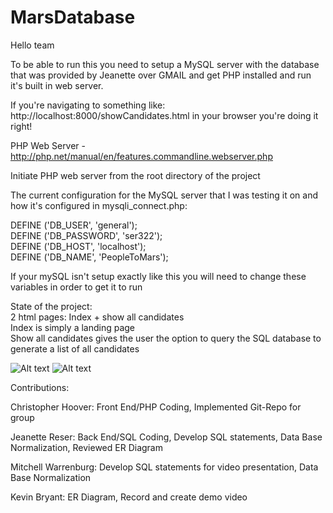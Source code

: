 # MarsDatabase

Hello team

To be able to run this you need to setup a MySQL server with the database that was provided by Jeanette over GMAIL
and get PHP installed and run it's built in web server. 

If you're navigating to something like: http://localhost:8000/showCandidates.html in your browser you're doing it right!

PHP Web Server - http://php.net/manual/en/features.commandline.webserver.php

Initiate PHP web server from the root directory of the project

The current configuration for the MySQL server that I was testing it on and how it's configured in mysqli_connect.php:

DEFINE ('DB_USER', 'general');</br>
DEFINE ('DB_PASSWORD', 'ser322');</br>
DEFINE ('DB_HOST', 'localhost');</br>
DEFINE ('DB_NAME', 'PeopleToMars');</br>

If your mySQL isn't setup exactly like this you will need to change these variables in order to get it to run

State of the project:</br>
2 html pages: Index + show all candidates</br>
Index is simply a landing page</br>
Show all candidates gives the user the option to query the SQL database to generate a list of all candidates</br>

![Alt text](http://i.imgur.com/e2MKuDy.png "Before First Query")
![Alt text](http://i.imgur.com/ESt4XLs.png "After First Query")


Contributions:

Christopher Hoover: Front End/PHP Coding, Implemented Git-Repo for group

Jeanette Reser: Back End/SQL Coding, Develop SQL statements, Data Base Normalization, Reviewed ER Diagram

Mitchell Warrenburg: Develop SQL statements for video presentation, Data Base Normalization

Kevin Bryant: ER Diagram, Record and create demo video
